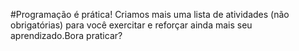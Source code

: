 #Programação é prática! Criamos mais uma lista de atividades (não obrigatórias) para você exercitar e reforçar ainda mais seu aprendizado.Bora praticar?


